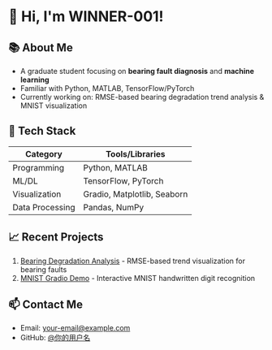 # 👋 Hi, I'm WINNER-001!  
## 📚 About Me  
- A graduate student focusing on **bearing fault diagnosis** and **machine learning**  
- Familiar with Python, MATLAB, TensorFlow/PyTorch  
- Currently working on: RMSE-based bearing degradation trend analysis & MNIST visualization  

## 🔧 Tech Stack  
| Category       | Tools/Libraries                  |  
|----------------|----------------------------------|  
| Programming    | Python, MATLAB                   |  
| ML/DL          | TensorFlow, PyTorch              |  
| Visualization  | Gradio, Matplotlib, Seaborn      |  
| Data Processing| Pandas, NumPy                    |  

## 📈 Recent Projects  
1. [Bearing Degradation Analysis](https://github.com/你的用户名/轴承分析仓库名) - RMSE-based trend visualization for bearing faults  
2. [MNIST Gradio Demo](https://github.com/你的用户名/mnist-gradio-demo) - Interactive MNIST handwritten digit recognition  

## 📫 Contact Me  
- Email: your-email@example.com  
- GitHub: [@你的用户名](https://github.com/你的用户名)  
